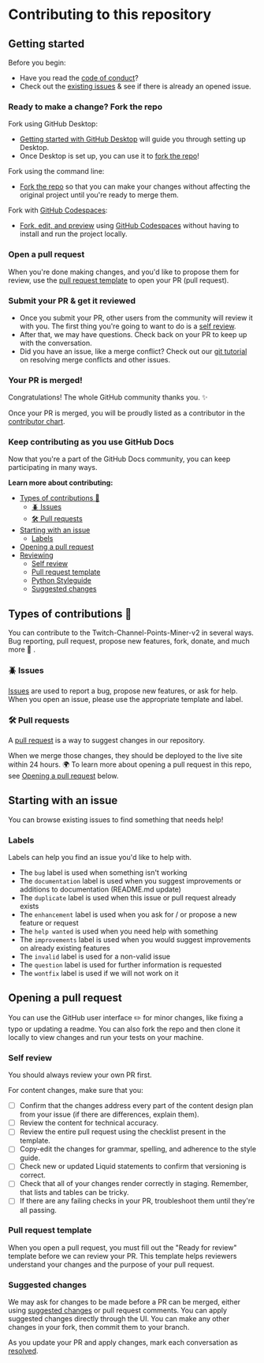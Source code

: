 # Contributing to this repository

## Getting started

Before you begin:
- Have you read the [code of conduct](CODE_OF_CONDUCT.md)?
- Check out the [existing issues](https://github.com/RisPNG/1.20.1-quilt-debu/issues) & see if there is already an opened issue.

### Ready to make a change? Fork the repo

Fork using GitHub Desktop:

- [Getting started with GitHub Desktop](https://docs.github.com/en/desktop/installing-and-configuring-github-desktop/getting-started-with-github-desktop) will guide you through setting up Desktop.
- Once Desktop is set up, you can use it to [fork the repo](https://docs.github.com/en/desktop/contributing-and-collaborating-using-github-desktop/cloning-and-forking-repositories-from-github-desktop)!

Fork using the command line:

- [Fork the repo](https://docs.github.com/en/github/getting-started-with-github/fork-a-repo#fork-an-example-repository) so that you can make your changes without affecting the original project until you're ready to merge them.

Fork with [GitHub Codespaces](https://github.com/features/codespaces):

- [Fork, edit, and preview](https://docs.github.com/en/free-pro-team@latest/github/developing-online-with-codespaces/creating-a-codespace) using [GitHub Codespaces](https://github.com/features/codespaces) without having to install and run the project locally.

### Open a pull request
When you're done making changes, and you'd like to propose them for review, use the [pull request template](#pull-request-template) to open your PR (pull request).

### Submit your PR & get it reviewed
- Once you submit your PR, other users from the community will review it with you. The first thing you're going to want to do is a [self review](#self-review).
- After that, we may have questions. Check back on your PR to keep up with the conversation.
- Did you have an issue, like a merge conflict? Check out our [git tutorial](https://lab.github.com/githubtraining/managing-merge-conflicts) on resolving merge conflicts and other issues.

### Your PR is merged!
Congratulations! The whole GitHub community thanks you. :sparkles:

Once your PR is merged, you will be proudly listed as a contributor in the [contributor chart](https://github.com/Tkd-Alex/Twitch-Channel-Points-Miner-v2/graphs/contributors).

### Keep contributing as you use GitHub Docs

Now that you're a part of the GitHub Docs community, you can keep participating in many ways.

**Learn more about contributing:**

- [Types of contributions :memo:](#types-of-contributions-memo)
  - [:beetle: Issues](#beetle-issues)
  - [:hammer_and_wrench: Pull requests](#hammer_and_wrench-pull-requests)
- [Starting with an issue](#starting-with-an-issue)
  - [Labels](#labels)
- [Opening a pull request](#opening-a-pull-request)
- [Reviewing](#reviewing)
  - [Self review](#self-review)
  - [Pull request template](#pull-request-template)
  - [Python Styleguide](#python-styleguide)
  - [Suggested changes](#suggested-changes)

## Types of contributions :memo:
You can contribute to the Twitch-Channel-Points-Miner-v2 in several ways. Bug reporting, pull request, propose new features, fork, donate, and much more :muscle: .

### :beetle: Issues
[Issues](https://docs.github.com/en/github/managing-your-work-on-github/about-issues) are used to report a bug, propose new features, or ask for help. When you open an issue, please use the appropriate template and label.

### :hammer_and_wrench: Pull requests
A [pull request](https://docs.github.com/en/github/collaborating-with-issues-and-pull-requests/about-pull-requests) is a way to suggest changes in our repository.

When we merge those changes, they should be deployed to the live site within 24 hours. :earth_africa: To learn more about opening a pull request in this repo, see [Opening a pull request](#opening-a-pull-request) below.

## Starting with an issue
You can browse existing issues to find something that needs help!

### Labels
Labels can help you find an issue you'd like to help with.
- The `bug` label is used when something isn't working
- The `documentation` label is used when you suggest improvements or additions to documentation (README.md update)
- The `duplicate` label is used when this issue or pull request already exists
- The `enhancement` label is used when you ask for / or propose a new feature or request
- The `help wanted` is used when you need help with something
- The `improvements` label is used when you would suggest improvements on already existing features
- The `invalid` label is used for a non-valid issue
- The `question` label is used for further information is requested
- The `wontfix` label is used if we will not work on it

## Opening a pull request
You can use the GitHub user interface :pencil2: for minor changes, like fixing a typo or updating a readme. You can also fork the repo and then clone it locally to view changes and run your tests on your machine.

### Self review
You should always review your own PR first.

For content changes, make sure that you:
- [ ] Confirm that the changes address every part of the content design plan from your issue (if there are differences, explain them).
- [ ] Review the content for technical accuracy.
- [ ] Review the entire pull request using the checklist present in the template.
- [ ] Copy-edit the changes for grammar, spelling, and adherence to the style guide.
- [ ] Check new or updated Liquid statements to confirm that versioning is correct.
- [ ] Check that all of your changes render correctly in staging. Remember, that lists and tables can be tricky.
- [ ] If there are any failing checks in your PR, troubleshoot them until they're all passing.

### Pull request template
When you open a pull request, you must fill out the "Ready for review" template before we can review your PR. This template helps reviewers understand your changes and the purpose of your pull request.

### Suggested changes
We may ask for changes to be made before a PR can be merged, either using [suggested changes](https://docs.github.com/en/github/collaborating-with-issues-and-pull-requests/incorporating-feedback-in-your-pull-request) or pull request comments. You can apply suggested changes directly through the UI. You can make any other changes in your fork, then commit them to your branch.

As you update your PR and apply changes, mark each conversation as [resolved](https://docs.github.com/en/github/collaborating-with-issues-and-pull-requests/commenting-on-a-pull-request#resolving-conversations).

